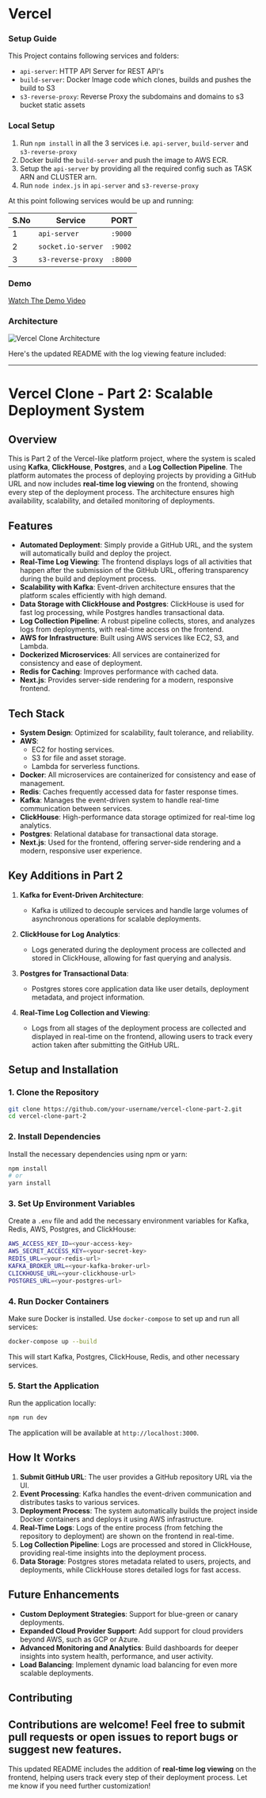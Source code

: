 # Vercel
### Setup Guide

This Project contains following services and folders:

- `api-server`: HTTP API Server for REST API's
- `build-server`: Docker Image code which clones, builds and pushes the build to S3
- `s3-reverse-proxy`: Reverse Proxy the subdomains and domains to s3 bucket static assets

### Local Setup

1. Run `npm install` in all the 3 services i.e. `api-server`, `build-server` and `s3-reverse-proxy`
2. Docker build the `build-server` and push the image to AWS ECR.
3. Setup the `api-server` by providing all the required config such as TASK ARN and CLUSTER arn.
4. Run `node index.js` in `api-server` and `s3-reverse-proxy`

At this point following services would be up and running:

| S.No | Service            | PORT    |
| ---- | ------------------ | ------- |
| 1    | `api-server`       | `:9000` |
| 2    | `socket.io-server` | `:9002` |
| 3    | `s3-reverse-proxy` | `:8000` |

### Demo

[Watch The Demo Video](https://imgur.com/I6KgmNR)

### Architecture

![Vercel Clone Architecture](https://i.imgur.com/r7QUXqZ.png)


Here's the updated README with the log viewing feature included:

---

# Vercel Clone - Part 2: Scalable Deployment System

## Overview

This is Part 2 of the Vercel-like platform project, where the system is scaled using **Kafka**, **ClickHouse**, **Postgres**, and a **Log Collection Pipeline**. The platform automates the process of deploying projects by providing a GitHub URL and now includes **real-time log viewing** on the frontend, showing every step of the deployment process. The architecture ensures high availability, scalability, and detailed monitoring of deployments.

## Features

- **Automated Deployment**: Simply provide a GitHub URL, and the system will automatically build and deploy the project.
- **Real-Time Log Viewing**: The frontend displays logs of all activities that happen after the submission of the GitHub URL, offering transparency during the build and deployment process.
- **Scalability with Kafka**: Event-driven architecture ensures that the platform scales efficiently with high demand.
- **Data Storage with ClickHouse and Postgres**: ClickHouse is used for fast log processing, while Postgres handles transactional data.
- **Log Collection Pipeline**: A robust pipeline collects, stores, and analyzes logs from deployments, with real-time access on the frontend.
- **AWS for Infrastructure**: Built using AWS services like EC2, S3, and Lambda.
- **Dockerized Microservices**: All services are containerized for consistency and ease of deployment.
- **Redis for Caching**: Improves performance with cached data.
- **Next.js**: Provides server-side rendering for a modern, responsive frontend.

## Tech Stack

- **System Design**: Optimized for scalability, fault tolerance, and reliability.
- **AWS**: 
  - EC2 for hosting services.
  - S3 for file and asset storage.
  - Lambda for serverless functions.
- **Docker**: All microservices are containerized for consistency and ease of management.
- **Redis**: Caches frequently accessed data for faster response times.
- **Kafka**: Manages the event-driven system to handle real-time communication between services.
- **ClickHouse**: High-performance data storage optimized for real-time log analytics.
- **Postgres**: Relational database for transactional data storage.
- **Next.js**: Used for the frontend, offering server-side rendering and a modern, responsive user experience.

## Key Additions in Part 2

1. **Kafka for Event-Driven Architecture**:
   - Kafka is utilized to decouple services and handle large volumes of asynchronous operations for scalable deployments.

2. **ClickHouse for Log Analytics**:
   - Logs generated during the deployment process are collected and stored in ClickHouse, allowing for fast querying and analysis.

3. **Postgres for Transactional Data**:
   - Postgres stores core application data like user details, deployment metadata, and project information.

4. **Real-Time Log Collection and Viewing**:
   - Logs from all stages of the deployment process are collected and displayed in real-time on the frontend, allowing users to track every action taken after submitting the GitHub URL.

## Setup and Installation

### 1. Clone the Repository

```bash
git clone https://github.com/your-username/vercel-clone-part-2.git
cd vercel-clone-part-2
```

### 2. Install Dependencies

Install the necessary dependencies using npm or yarn:

```bash
npm install
# or
yarn install
```

### 3. Set Up Environment Variables

Create a `.env` file and add the necessary environment variables for Kafka, Redis, AWS, Postgres, and ClickHouse:

```bash
AWS_ACCESS_KEY_ID=<your-access-key>
AWS_SECRET_ACCESS_KEY=<your-secret-key>
REDIS_URL=<your-redis-url>
KAFKA_BROKER_URL=<your-kafka-broker-url>
CLICKHOUSE_URL=<your-clickhouse-url>
POSTGRES_URL=<your-postgres-url>
```

### 4. Run Docker Containers

Make sure Docker is installed. Use `docker-compose` to set up and run all services:

```bash
docker-compose up --build
```

This will start Kafka, Postgres, ClickHouse, Redis, and other necessary services.

### 5. Start the Application

Run the application locally:

```bash
npm run dev
```

The application will be available at `http://localhost:3000`.

## How It Works

1. **Submit GitHub URL**: The user provides a GitHub repository URL via the UI.
2. **Event Processing**: Kafka handles the event-driven communication and distributes tasks to various services.
3. **Deployment Process**: The system automatically builds the project inside Docker containers and deploys it using AWS infrastructure.
4. **Real-Time Logs**: Logs of the entire process (from fetching the repository to deployment) are shown on the frontend in real-time.
5. **Log Collection Pipeline**: Logs are processed and stored in ClickHouse, providing real-time insights into the deployment process.
6. **Data Storage**: Postgres stores metadata related to users, projects, and deployments, while ClickHouse stores detailed logs for fast access.

## Future Enhancements

- **Custom Deployment Strategies**: Support for blue-green or canary deployments.
- **Expanded Cloud Provider Support**: Add support for cloud providers beyond AWS, such as GCP or Azure.
- **Advanced Monitoring and Analytics**: Build dashboards for deeper insights into system health, performance, and user activity.
- **Load Balancing**: Implement dynamic load balancing for even more scalable deployments.

## Contributing

Contributions are welcome! Feel free to submit pull requests or open issues to report bugs or suggest new features.
---

This updated README includes the addition of **real-time log viewing** on the frontend, helping users track every step of their deployment process. Let me know if you need further customization!
